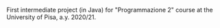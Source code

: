 First intermediate project (in Java) for "Programmazione 2" course at the University of Pisa, a.y. 2020/21.
